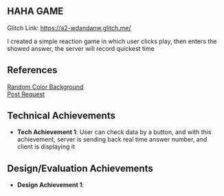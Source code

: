 ## HAHA GAME
Glitch Link: https://a2-wdandanw.glitch.me/

I created a simple reaction game in which user clicks play, then enters the showed answer, the server will record quickest time

## References
[Random Color Background](https://www.w3resource.com/javascript-exercises/javascript-math-exercise-40.php)  
[Post Request](https://stackoverflow.com/questions/6396101/pure-javascript-send-post-data-without-a-form)

## Technical Achievements
- **Tech Achievement 1**: User can check data by a button, and with this achievement, server is sending back real time answer number, and client is displaying it

## Design/Evaluation Achievements
- **Design Achievement 1**: 